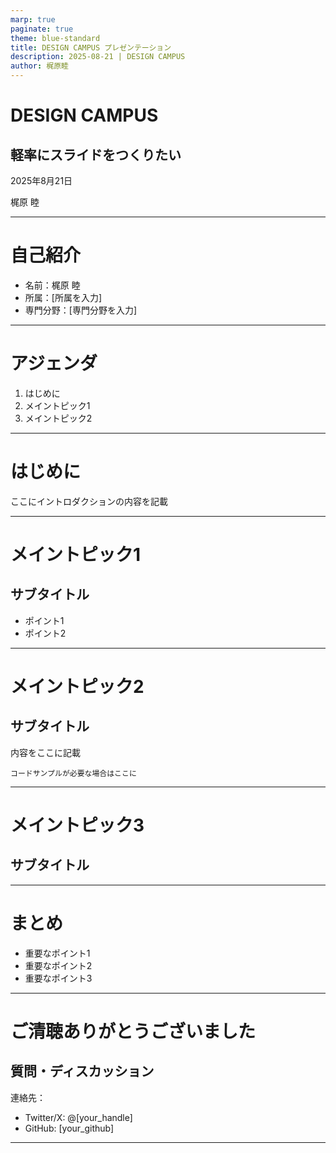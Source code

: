 ```yaml
---
marp: true
paginate: true
theme: blue-standard
title: DESIGN CAMPUS プレゼンテーション
description: 2025-08-21 | DESIGN CAMPUS
author: 梶原睦
---
```


<!-- _class: cover -->

# DESIGN CAMPUS

## 軽率にスライドをつくりたい

2025年8月21日

梶原 睦

---

# 自己紹介

- 名前：梶原 睦
- 所属：[所属を入力]
- 専門分野：[専門分野を入力]

<!-- 
必要に応じて写真を追加:
![bg right:40% 80%](./image/profile.png)
-->

---

# アジェンダ

1. はじめに
2. メイントピック1
3. メイントピック2

---

# はじめに

ここにイントロダクションの内容を記載

---

# メイントピック1

## サブタイトル

- ポイント1
- ポイント2

---

# メイントピック2

## サブタイトル

内容をここに記載

```
コードサンプルが必要な場合はここに
```

---

# メイントピック3

## サブタイトル

<!-- 画像を追加する場合 -->
<!-- ![width:600px](./image/sample.png) -->

---

# まとめ

- 重要なポイント1
- 重要なポイント2
- 重要なポイント3

---

# ご清聴ありがとうございました

## 質問・ディスカッション

連絡先：
- Twitter/X: @[your_handle]
- GitHub: [your_github]

---